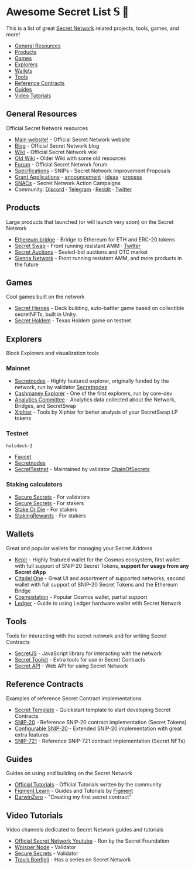 # Awesome Secret List 𝕊 :shushing_face:

This is a list of great [Secret Network](scrt.network) related projects, tools, games, and more!

* [General Resources](#general-resources)
* [Products](#products)
* [Games](#games)
* [Explorers](#explorers)
* [Wallets](#wallets)
* [Tools](#tools)
* [Reference Contracts](#reference-contracts)
* [Guides](#Guides)
* [Video Tutorials](#video-tutorials)

## General Resources

Official Secret Network resources

* [Main website!](https://scrt.network/) - Official Secret Network website
* [Blog](https://scrt.network/blog/) - Official Secret Network blog
* [Wiki](https://build.scrt.network/) - Official Secret Network wiki
* [Old Wiki](https://learn.scrt.network/) - Older Wiki with some old resources
* [Forum](https://forum.scrt.network/) - Official Secret Network forum
* [Specifications](https://github.com/SecretFoundation/SNIPs/) - SNIPs - Secret Network Improvement Proposals
* [Grant Applications](https://github.com/SecretFoundation/Grants/issues) -
    [announcement](https://scrt.network/blog/announcing-secret-network-grant-program) ·
    [ideas](https://scrt.network/grant-application-ideas) ·
    [process](https://scrt.network/grant-application-process)
* [SNACs](https://forum.scrt.network/t/open-discussion-snacs-secret-network-action-campaigns/3150) -
    Secret Network Action Campaigns
* Community: [Discord](https://chat.scrt.network) · [Telegram](https://t.me/scrtCommunity) ·
  [Reddit](https://www.reddit.com/r/SecretNetwork/) · [Twitter](https://twitter.com/SecretNetwork)

## Products

Large products that launched (or will launch very soon) on the Secret Network

* [Ethereum bridge](https://bridge.scrt.network/) - Bridge to Ethereum for ETH and ERC-20 tokens
* [Secret Swap](https://www.secretswap.io/) - Front running resistant AMM · [Twitter](https://twitter.com/secret_swap)
* [Secret Auctions](https://auctions.scrt.network/) - Sealed-bid auctions and OTC market
* [Sienna Network](https://sienna.network/) - Front running resistant AMM, and more products in the future

## Games

Cool games built on the network

* [Secret Heroes](https://secrethero.es/) - Deck building, auto-battler game based on collectible secretNFTs, built in Unity.
* [Secret Holdem](https://github.com/enigmampc/SecretHoldEm/) - Texas Holdem game on testnet

## Explorers

Block Explorers and visualization tools

### Mainnet
* [Secretnodes](https://secretnodes.com) - Highly featured explorer, originally funded by the network, run by validator [Secretnodes](secretnode.org)
* [Cashmaney Explorer](https://explorer.cashmaney.com) - One of the first explorers, run by core-dev
* [Analytics Committee](https://secretanalytics.xyz/) - Analytics data collected about the Network, Bridges, and SecretSwap
* [Xiphiar](https://scrthost.xiphiar.com/) - Tools by Xiphiar for better analysis of your SecretSwap LP tokens

### Testnet
`holodeck-2`
* [Faucet](https://faucet.secrettestnet.io/)
* [Secretnodes](https://secretnodes.com/secret/chains/holodeck-2)
* [SecretTestnet](https://explorer.secrettestnet.io/) - Maintained by validator [ChainOfSecrets](https://chainofsecrets.org/)

### Staking calculators
* [Secure Secrets](https://www.securesecrets.org/validatorcalculator) - For validators
* [Secure Secrets](https://www.securesecrets.org/stakingcalculator) - For stakers
* [Stake Or Die](https://stakeordie.com/rewards-calculator) - For stakers
* [StakingRewards](https://www.stakingrewards.com/earn/secret-network) - For stakers

## Wallets

Great and popular wallets for managing your Secret Address

* [Keplr](https://keplr.app) - Highly featured wallet for the Cosmos ecosystem,
    first wallet with full support of SNIP-20 Secret Tokens, **support for usage from any Secret dApp**
* [Citadel One](https://citadel.one) - Great UI and assortment of supported networks,
    second wallet with full support of SNIP-20 Secret Tokens and the Ethereum Bridge
* [Cosmostation](https://wallet.cosmostation.io/) - Popular Cosmos wallet, partial support
* [Ledger](https://build.scrt.network/ledger-nano-s.html) - Guide to using Ledger hardware wallet with Secret Network 

## Tools

Tools for interacting with the secret network and for writing Secret Contracts

* [SecretJS](https://www.npmjs.com/package/secretjs) - JavaScript library for interacting with the network
* [Secret Toolkit](https://github.com/enigmampc/secret-toolkit) - Extra tools for use in Secret Contracts
* [Secret API](https://secretapi.io/) - Web API for using Secret Network

## Reference Contracts

Examples of reference Secret Contract implementations

* [Secret Template](https://github.com/enigmampc/secret-template) - Quickstart template to start developing Secret Contracts
* [SNIP-20](https://github.com/enigmampc/snip20-reference-impl) - Reference SNIP-20 contract implementation (Secret Tokens)
* [Configurable SNIP-20](https://github.com/baedrik/configurable-snip20) - Extended SNIP-20 implementation with great extra features
* [SNIP-721](https://github.com/baedrik/snip721-reference-impl) - Reference SNIP-721 contract implementation (Secret NFTs)

## Guides

Guides on using and building on the Secret Network

* [Official Tutorials](https://build.scrt.network/dev/tutorials.html) - Official Tutorials written by the community
* [Figment Learn](https://learn.figment.io/network-documentation/secret) - Guides and Tutorials by [Figment](https://figment.io/)
* [DarwinZero](https://darwinzero.medium.com/creating-my-first-secret-contract-on-secret-network-scrt-db0d04597051) -
    "Creating my first secret contract"

## Video Tutorials

Video channels dedicated to Secret Network guides and tutorials

* [Official Secret Network Youtube](https://www.youtube.com/channel/UCZPqj7h7mzjwuSfw_UWxQPw/) - Run by the Secret Foundation
* [Whisper Node](https://www.youtube.com/channel/UChAbgpsMHT3ooZfWmjjUtKg/videos) - Validator
* [Secure Secrets](https://www.youtube.com/c/SecureSecrets/videos) - Validator
* [Travis Bonfigli](https://www.youtube.com/c/TravisBonfigli/) - Has a series on Secret Network
